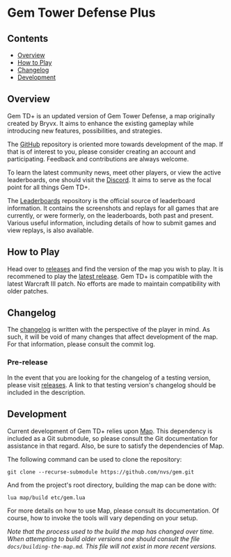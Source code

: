 # Gem Tower Defense Plus

## Contents

- [Overview](#overview)
- [How to Play](#how-to-play)
- [Changelog](#changelog)
- [Development](#development)

## Overview

Gem TD+ is an updated version of Gem Tower Defense, a map originally created
by Bryvx.  It aims to enhance the existing gameplay while introducing new
features, possibilities, and strategies.

The [GitHub] repository is oriented more towards development of the map.  If
that is of interest to you, please consider creating an account and
participating.  Feedback and contributions are always welcome.

To learn the latest community news, meet other players, or view the active
leaderboards, one should visit the [Discord].  It aims to serve as the focal
point for all things Gem TD+.

The [Leaderboards] repository is the official source of leaderboard
information.  It contains the screenshots and replays for all games that are
currently, or were formerly, on the leaderboards, both past and present.
Various useful information, including details of how to submit games and
view replays, is also available.

[GitHub]: https://github.com/nvs/gem
[Discord]: https://discord.gg/PxNNp77
[Leaderboards]: https://github.com/nvs/gem-leaderboards

## How to Play

Head over to [releases] and find the version of the map you wish to play.
It is recommened to play the [latest release].  Gem TD+ is compatible with
the latest Warcraft III patch.  No efforts are made to maintain
compatibility with older patches.

[releases]: https://github.com/nvs/gem/releases
[latest release]: https://github.com/nvs/gem/releases/latest

## Changelog

The [changelog](CHANGELOG.md) is written with the perspective of the
player in mind.  As such, it will be void of many changes that affect
development of the map.  For that information, please consult the commit
log.

### Pre-release

In the event that you are looking for the changelog of a testing version,
please visit [releases].  A link to that testing version's changelog should
be included in the description.

## Development

Current development of Gem TD+ relies upon [Map].  This dependency is
included as a Git submodule, so please consult the Git documentation for
assistance in that regard.  Also, be sure to satisfy the dependencies of
Map.

The following command can be used to clone the repository:

```
git clone --recurse-submodule https://github.com/nvs/gem.git
```

And from the project's root directory, building the map can be done with:

```
lua map/build etc/gem.lua
```

For more details on how to use Map, please consult its documentation.  Of
course, how to invoke the tools will vary depending on your setup.

_Note that the process used to the build the map has changed over time.
When attempting to build older versions one should consult the file
`docs/building-the-map.md`.  This file will not exist in more recent
versions._

[Map]: https://github.com/nvs/map
